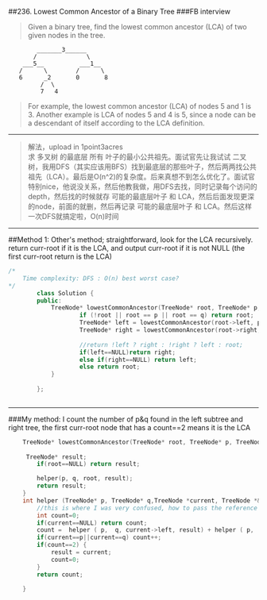 ##236. Lowest Common Ancestor of a Binary Tree
###FB interview

> Given a binary tree, find the lowest common ancestor (LCA) of two given nodes in the tree.

            _______3______
           /              \
        ___5__          ___1__
       /      \        /      \
       6      _2       0       8
             /  \
             7   4  
             
> For example, the lowest common ancestor (LCA) of nodes 5 and 1 is 3. Another example is LCA of nodes 5 and 4 is 5, since a node can be a descendant of itself according to the LCA definition.  

---

> 解法，upload in 1point3acres   
求 多叉树 的最底层 所有 叶子的最小公共祖先。面试官先让我试试 二叉树，我用DFS（其实应该用BFS）找到最底层的那些叶子，然后两两找公共祖先（LCA）。最后是O(n^2)的复杂度。后来真想不到怎么优化了。面试官特别nice，他说没关系，然后他教我做，用DFS去找，同时记录每个访问的depth，然后找的时候就存 可能的最底层叶子 和 LCA，然后后面发现更深的node，前面的就删，然后再记录 可能的最底层叶子 和 LCA。然后这样一次DFS就搞定啦，O(n)时间

---
##Method 1:
Other's method; straightforward, look for the LCA recursively.  
return curr-root if it is the LCA, and output curr-root if it is not NULL (the first curr-root return is the LCA)

```c++
/*
	Time complexity: DFS : O(n) best worst case?
*/
        class Solution {
        public:
            TreeNode* lowestCommonAncestor(TreeNode* root, TreeNode* p, TreeNode* q) {
                    if (!root || root == p || root == q) return root;
                    TreeNode* left = lowestCommonAncestor(root->left, p, q);
                    TreeNode* right = lowestCommonAncestor(root->right, p, q);
                    
                    //return !left ? right : !right ? left : root; 
                    if(left==NULL)return right;
                    else if(right==NULL) return left;
                    else return root;
            }
            
        };
        

```
---

###My method:
I count the number of p&q found in the left subtree and right tree, the first curr-root node that has a count==2 means it is the LCA

```c++
    TreeNode* lowestCommonAncestor(TreeNode* root, TreeNode* p, TreeNode* q) {
         
     TreeNode* result;
        if(root==NULL) return result;

        helper(p, q, root, result);
        return result;
    }
    int helper (TreeNode* p, TreeNode* q,TreeNode *current, TreeNode *&result){ 
    	//this is where I was very confused, how to pass the reference of a pointer. !!!!!!!!!!!!!!!!!!!!!!!!!
		int count=0;
        if(current==NULL) return count;
        count =  helper ( p,  q, current->left, result) + helper ( p,  q,current->right, result);
        if(current==p||current==q) count++;
        if(count==2) {
            result = current; 
            count=0;
        }
        return count;
        
    }
```
